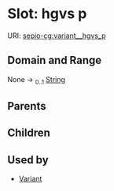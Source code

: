 
# Slot: hgvs p




URI: [sepio-cg:variant__hgvs_p](http://purl.obolibrary.org/obo/SEPIOCG_variant__hgvs_p)


## Domain and Range

None &#8594;  <sub>0..1</sub> [String](types/String.md)

## Parents


## Children


## Used by

 * [Variant](Variant.md)
